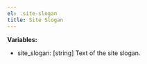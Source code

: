 ```yaml
---
el: .site-slogan
title: Site Slogan
---
```


__Variables:__
* site_slogan: [string] Text of the site slogan.
